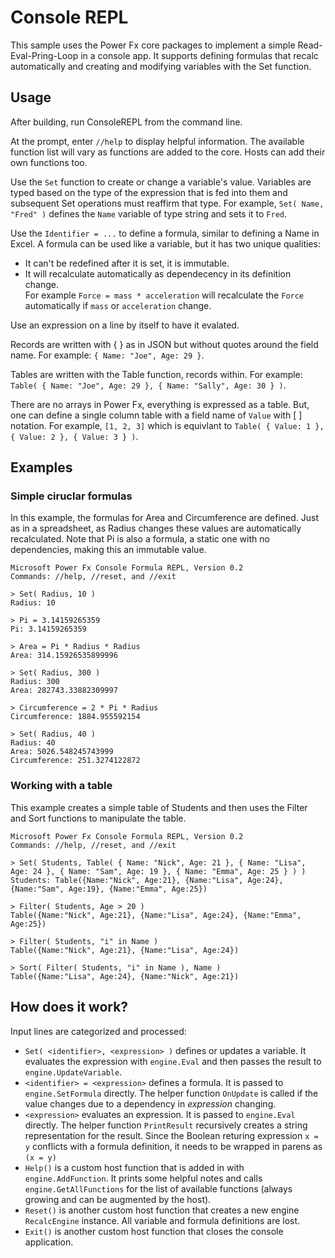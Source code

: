 # Console REPL

This sample uses the Power Fx core packages to implement a simple Read-Eval-Pring-Loop in a console app.  It supports defining formulas that recalc automatically and creating and modifying variables with the Set function.

## Usage

After building, run ConsoleREPL from the command line.

At the prompt, enter `//help` to display helpful information.  The available function list will vary as functions are added to the core.  Hosts can add their own functions too.

Use the `Set` function to create or change a variable's value.  Variables are typed based on the type of the expression that is fed into them and subsequent Set operations must reaffirm that type.  For example, `Set( Name, "Fred" )` defines the `Name` variable of type string and sets it to `Fred`.

Use the `Identifier = ...` to define a formula, similar to defining a Name in Excel.  A formula can be used like a variable, but it has two unique qualities:
- It can't be redefined after it is set, it is immutable.
- It will recalculate automatically as dependecency in its definition change.  
For example `Force = mass * acceleration` will recalculate the `Force` automatically if `mass` or `acceleration` change.

Use an expression on a line by itself to have it evalated.

Records are written with { } as in JSON but without quotes around the field name.  For example: `{ Name: "Joe", Age: 29 }`.

Tables are written with the Table function, records within.  For example: `Table( { Name: "Joe", Age: 29 }, { Name: "Sally", Age: 30 } )`.

There are no arrays in Power Fx, everything is expressed as a table.  But, one can define a single column table with a field name of `Value` with [ ] notation.  For example, `[1, 2, 3]` which is equivlant to `Table( { Value: 1 }, { Value: 2 }, { Value: 3 } )`.

## Examples

### Simple ciruclar formulas

In this example, the formulas for Area and Circumference are defined.  Just as in a spreadsheet, as Radius changes these values are automatically recalculated.  Note that Pi is also a formula, a static one with no dependencies, making this an immutable value.

```
Microsoft Power Fx Console Formula REPL, Version 0.2
Commands: //help, //reset, and //exit

> Set( Radius, 10 )
Radius: 10

> Pi = 3.14159265359
Pi: 3.14159265359

> Area = Pi * Radius * Radius
Area: 314.15926535899996

> Set( Radius, 300 )
Radius: 300
Area: 282743.33882309997

> Circumference = 2 * Pi * Radius
Circumference: 1884.955592154

> Set( Radius, 40 )
Radius: 40
Area: 5026.548245743999
Circumference: 251.3274122872
```

### Working with a table

This example creates a simple table of Students and then uses the Filter and Sort functions to manipulate the table.

```
Microsoft Power Fx Console Formula REPL, Version 0.2
Commands: //help, //reset, and //exit

> Set( Students, Table( { Name: "Nick", Age: 21 }, { Name: "Lisa", Age: 24 }, { Name: "Sam", Age: 19 }, { Name: "Emma", Age: 25 } ) )
Students: Table({Name:"Nick", Age:21}, {Name:"Lisa", Age:24}, {Name:"Sam", Age:19}, {Name:"Emma", Age:25})

> Filter( Students, Age > 20 )
Table({Name:"Nick", Age:21}, {Name:"Lisa", Age:24}, {Name:"Emma", Age:25})

> Filter( Students, "i" in Name )
Table({Name:"Nick", Age:21}, {Name:"Lisa", Age:24})

> Sort( Filter( Students, "i" in Name ), Name )
Table({Name:"Lisa", Age:24}, {Name:"Nick", Age:21})
```

## How does it work?

Input lines are categorized and processed:

- `Set( <identifier>, <expression> )` defines or updates a variable.  It evaluates the expression with `engine.Eval` and then passes the result to `engine.UpdateVariable`.
- `<identifier> = <expression>` defines a formula.  It is passed to `engine.SetFormula` directly.  The helper function `OnUpdate` is called if the value changes due to a dependency in *expression* changing.
- `<expression>` evaluates an expression.  It is passed to `engine.Eval` directly.  The helper function `PrintResult` recursively creates a string representation for the result.  Since the Boolean returing expression `x = y` conflicts with a formula definition, it needs to be wrapped in parens as `(x = y)`
- `Help()` is a custom host function that is added in with `engine.AddFunction`.  It prints some helpful notes and calls `engine.GetAllFunctions` for the list of available functions (always growing and can be augmented by the host).
- `Reset()` is another custom host function that creates a new engine `RecalcEngine` instance.  All variable and formula definitions are lost.
- `Exit()` is another custom host function that closes the console application.